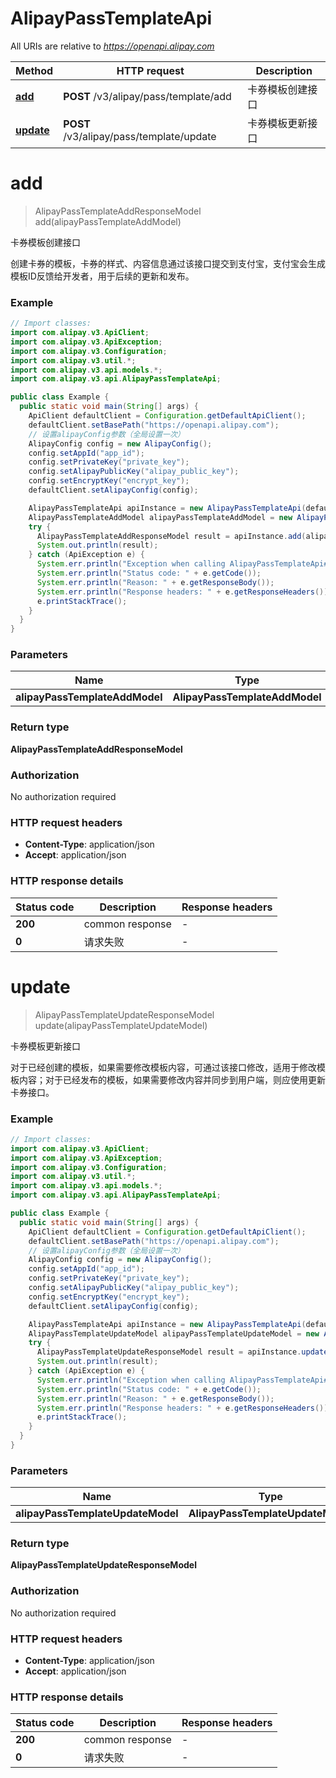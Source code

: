 # AlipayPassTemplateApi

All URIs are relative to *https://openapi.alipay.com*

| Method | HTTP request | Description |
|------------- | ------------- | -------------|
| [**add**](AlipayPassTemplateApi.md#add) | **POST** /v3/alipay/pass/template/add | 卡券模板创建接口 |
| [**update**](AlipayPassTemplateApi.md#update) | **POST** /v3/alipay/pass/template/update | 卡券模板更新接口 |


<a name="add"></a>
# **add**
> AlipayPassTemplateAddResponseModel add(alipayPassTemplateAddModel)

卡券模板创建接口

创建卡券的模板，卡券的样式、内容信息通过该接口提交到支付宝，支付宝会生成模板ID反馈给开发者，用于后续的更新和发布。

### Example
```java
// Import classes:
import com.alipay.v3.ApiClient;
import com.alipay.v3.ApiException;
import com.alipay.v3.Configuration;
import com.alipay.v3.util.*;
import com.alipay.v3.api.models.*;
import com.alipay.v3.api.AlipayPassTemplateApi;

public class Example {
  public static void main(String[] args) {
    ApiClient defaultClient = Configuration.getDefaultApiClient();
    defaultClient.setBasePath("https://openapi.alipay.com");
    // 设置alipayConfig参数（全局设置一次）
    AlipayConfig config = new AlipayConfig();
    config.setAppId("app_id");
    config.setPrivateKey("private_key");
    config.setAlipayPublicKey("alipay_public_key");
    config.setEncryptKey("encrypt_key");
    defaultClient.setAlipayConfig(config);

    AlipayPassTemplateApi apiInstance = new AlipayPassTemplateApi(defaultClient);
    AlipayPassTemplateAddModel alipayPassTemplateAddModel = new AlipayPassTemplateAddModel(); // AlipayPassTemplateAddModel | 
    try {
      AlipayPassTemplateAddResponseModel result = apiInstance.add(alipayPassTemplateAddModel);
      System.out.println(result);
    } catch (ApiException e) {
      System.err.println("Exception when calling AlipayPassTemplateApi#add");
      System.err.println("Status code: " + e.getCode());
      System.err.println("Reason: " + e.getResponseBody());
      System.err.println("Response headers: " + e.getResponseHeaders());
      e.printStackTrace();
    }
  }
}
```

### Parameters

| Name | Type | Description  | Notes |
|------------- | ------------- | ------------- | -------------|
| **alipayPassTemplateAddModel** | **AlipayPassTemplateAddModel**|  | [optional] |

### Return type

**AlipayPassTemplateAddResponseModel**

### Authorization

No authorization required

### HTTP request headers

 - **Content-Type**: application/json
 - **Accept**: application/json

### HTTP response details
| Status code | Description | Response headers |
|-------------|-------------|------------------|
| **200** | common response |  -  |
| **0** | 请求失败 |  -  |

<a name="update"></a>
# **update**
> AlipayPassTemplateUpdateResponseModel update(alipayPassTemplateUpdateModel)

卡券模板更新接口

对于已经创建的模板，如果需要修改模板内容，可通过该接口修改，适用于修改模板内容；对于已经发布的模板，如果需要修改内容并同步到用户端，则应使用更新卡券接口。

### Example
```java
// Import classes:
import com.alipay.v3.ApiClient;
import com.alipay.v3.ApiException;
import com.alipay.v3.Configuration;
import com.alipay.v3.util.*;
import com.alipay.v3.api.models.*;
import com.alipay.v3.api.AlipayPassTemplateApi;

public class Example {
  public static void main(String[] args) {
    ApiClient defaultClient = Configuration.getDefaultApiClient();
    defaultClient.setBasePath("https://openapi.alipay.com");
    // 设置alipayConfig参数（全局设置一次）
    AlipayConfig config = new AlipayConfig();
    config.setAppId("app_id");
    config.setPrivateKey("private_key");
    config.setAlipayPublicKey("alipay_public_key");
    config.setEncryptKey("encrypt_key");
    defaultClient.setAlipayConfig(config);

    AlipayPassTemplateApi apiInstance = new AlipayPassTemplateApi(defaultClient);
    AlipayPassTemplateUpdateModel alipayPassTemplateUpdateModel = new AlipayPassTemplateUpdateModel(); // AlipayPassTemplateUpdateModel | 
    try {
      AlipayPassTemplateUpdateResponseModel result = apiInstance.update(alipayPassTemplateUpdateModel);
      System.out.println(result);
    } catch (ApiException e) {
      System.err.println("Exception when calling AlipayPassTemplateApi#update");
      System.err.println("Status code: " + e.getCode());
      System.err.println("Reason: " + e.getResponseBody());
      System.err.println("Response headers: " + e.getResponseHeaders());
      e.printStackTrace();
    }
  }
}
```

### Parameters

| Name | Type | Description  | Notes |
|------------- | ------------- | ------------- | -------------|
| **alipayPassTemplateUpdateModel** | **AlipayPassTemplateUpdateModel**|  | [optional] |

### Return type

**AlipayPassTemplateUpdateResponseModel**

### Authorization

No authorization required

### HTTP request headers

 - **Content-Type**: application/json
 - **Accept**: application/json

### HTTP response details
| Status code | Description | Response headers |
|-------------|-------------|------------------|
| **200** | common response |  -  |
| **0** | 请求失败 |  -  |

